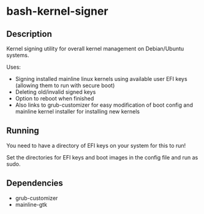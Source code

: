 # bash-kernel-signer

## Description

Kernel signing utility for overall kernel management on Debian/Ubuntu systems.

Uses:
* Signing installed mainline linux kernels using available user EFI keys (allowing them to run with secure boot)
* Deleting old/invalid signed keys
* Option to reboot when finished
* Also links to grub-customizer for easy modification of boot config and mainline kernel installer for installing new kernels

## Running

You need to have a directory of EFI keys on your system for this to run!

Set the directories for EFI keys and boot images in the config file and run as sudo.

## Dependencies

* grub-customizer
* mainline-gtk

